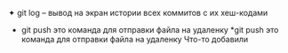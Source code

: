 ✦	git log – вывод на экран истории всех коммитов с их хеш-кодами
* git push это команда для отправки файла на удаленку
*git push это команда для отправки файла на удаленку
Что-то добавили
